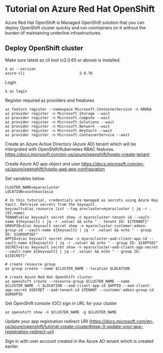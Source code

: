 # Tutorial on Azure Red Hat OpenShift

Azure Red Hat OpenShift is Managed OpenShift solution that you can deploy OpenShift cluster quickly and run conntainers on it without the burden of maintaining underline infrastructures. 

## Deploy OpenShift cluster

Make sure latest az cli tool (v2.0.65 or above) is installed. 

```
$ az --version
azure-cli                         2.0.76
```

Login
```
$ az login
```
Register required az providers and freatures
```
az feature register --namespace Microsoft.ContainerService -n AROGA
az provider register -n Microsoft.Storage --wait
az provider register -n Microsoft.Compute --wait
az provider register -n Microsoft.Solutions --wait
az provider register -n Microsoft.Network --wait
az provider register -n Microsoft.KeyVault --wait
az provider register -n Microsoft.ContainerService --wait
```
Create an Azure Active Directory (Azure AD) tenant which will be intergrated with OpenShift/Kubernetes RBAC features.
https://docs.microsoft.com/en-us/azure/openshift/howto-create-tenant

Create Azure AD app object and user
https://docs.microsoft.com/en-us/azure/openshift/howto-aad-app-configuration

Set variables below
```
CLUSTER_NAME=myarocluster
LOCATION=southeastasia

# In this tutorial, credentials are managed as secrets using Azure Key Vault. Retreive secrets from the keyvault.
keyvault=$(az resource list --tag arocluster=myarocluster | jq -r .[0].name)
TENANT=$(az keyvault secret show -n myarocluster-tenant-id --vault-name ${keyvault} | jq -r .value) && echo " - tenant ID: ${TENANT}"
GROUPID=$(az keyvault secret show -n myarocluster-customer-admin-group-id --vault-name ${keyvault} | jq -r .value) && echo " - group ID: ${GROUPID}"
APPID=$(az keyvault secret show -n myarocluster-aad-client-app-id --vault-name ${keyvault} | jq -r .value) && echo " - group ID: ${APPID}"
SECRET=$(az keyvault secret show -n myarocluster-aad-client-app-secret --vault-name ${keyvault} | jq -r .value) && echo " - group ID: ${SECRET}"

# create resource group
az group create --name $CLUSTER_NAME --location $LOCATION

# create Azure Red Hat OpenShift cluster
az openshift create --resource-group $CLUSTER_NAME --name $CLUSTER_NAME -l $LOCATION --aad-client-app-id $APPID --aad-client-app-secret $SECRET --aad-tenant-id $TENANT --customer-admin-group-id $GROUPID
```

Get OpenShift console (OC) sign in URL for your cluster
```
az openshift show -n $CLUSTER_NAME -g $CLUSTER_NAME
```

Update your app registration redirect URI (https://docs.microsoft.com/en-us/azure/openshift/tutorial-create-cluster#step-3-update-your-app-registration-redirect-uri)

Sign in with user account created in the Azure AD tenant which is created earlier.





